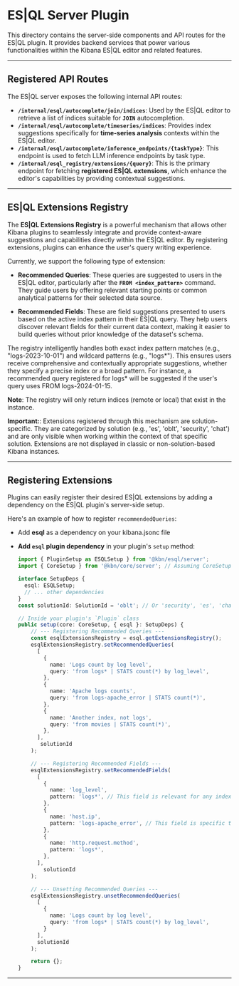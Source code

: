 # ES|QL Server Plugin

This directory contains the server-side components and API routes for the ES|QL plugin. It provides backend services that power various functionalities within the Kibana ES|QL editor and related features.

---

## Registered API Routes

The ES|QL server exposes the following internal API routes:

* **`/internal/esql/autocomplete/join/indices`**: Used by the ES|QL editor to retrieve a list of indices suitable for **`JOIN`** autocompletion.
* **`/internal/esql/autocomplete/timeseries/indices`**: Provides index suggestions specifically for **time-series analysis** contexts within the ES|QL editor.
* **`/internal/esql/autocomplete/inference_endpoints/{taskType}`**: This endpoint is used to fetch LLM inference endpoints by task type.
* **`/internal/esql_registry/extensions/{query}`**: This is the primary endpoint for fetching **registered ES|QL extensions**, which enhance the editor's capabilities by providing contextual suggestions.

---

## ES|QL Extensions Registry

The **ES|QL Extensions Registry** is a powerful mechanism that allows other Kibana plugins to seamlessly integrate and provide context-aware suggestions and capabilities directly within the ES|QL editor. By registering extensions, plugins can enhance the user's query writing experience.

Currently, we support the following type of extension:

* **Recommended Queries**: These queries are suggested to users in the ES|QL editor, particularly after the **`FROM <index_pattern>`** command. They guide users by offering relevant starting points or common analytical patterns for their selected data source.

* **Recommended Fields**: These are field suggestions presented to users based on the active index pattern in their ES|QL query. They help users discover relevant fields for their current data context, making it easier to build queries without prior knowledge of the dataset's schema.

The registry intelligently handles both exact index pattern matches (e.g., "logs-2023-10-01") and wildcard patterns (e.g., "logs*"). This ensures users receive comprehensive and contextually appropriate suggestions, whether they specify a precise index or a broad pattern. For instance, a recommended query registered for logs* will be suggested if the user's query uses FROM logs-2024-01-15.

**Note**: The registry will only return indices (remote or local) that exist in the instance.

**Important:**: Extensions registered through this mechanism are solution-specific. They are categorized by solution (e.g., 'es', 'oblt', 'security', 'chat') and are only visible when working within the context of that specific solution. Extensions are not displayed in classic or non-solution-based Kibana instances.

---

## Registering Extensions

Plugins can easily register their desired ES|QL extensions by adding a dependency on the ES|QL plugin's server-side setup.

Here's an example of how to register `recommendedQueries`:

- Add **esql** as a dependency on your kibana.jsonc file

- **Add `esql` plugin dependency** in your plugin's `setup` method:

    ```typescript
    import { PluginSetup as ESQLSetup } from '@kbn/esql/server';
    import { CoreSetup } from '@kbn/core/server'; // Assuming CoreSetup is needed

    interface SetupDeps {
      esql: ESQLSetup;
      // ... other dependencies
    }
    const solutionId: SolutionId = 'oblt'; // Or 'security', 'es', 'chat', etc.

    // Inside your plugin's `Plugin` class
    public setup(core: CoreSetup, { esql }: SetupDeps) {
        // --- Registering Recommended Queries ---
        const esqlExtensionsRegistry = esql.getExtensionsRegistry();
        esqlExtensionsRegistry.setRecommendedQueries(
          [
            {
              name: 'Logs count by log level',
              query: 'from logs* | STATS count(*) by log_level',
            },
            {
              name: 'Apache logs counts',
              query: 'from logs-apache_error | STATS count(*)',
            },
            {
              name: 'Another index, not logs',
              query: 'from movies | STATS count(*)',
            },
          ],
           solutionId
        );

        // --- Registering Recommended Fields ---
        esqlExtensionsRegistry.setRecommendedFields(
          [
            {
              name: 'log_level',
              pattern: 'logs*', // This field is relevant for any index starting with 'logs...'
            },
            {
              name: 'host.ip',
              pattern: 'logs-apache_error', // This field is specific to 'logs-apache_error'
            },
            {
              name: 'http.request.method',
              pattern: 'logs*',
            },
          ],
            solutionId
        );

        // --- Unsetting Recommended Queries ---
        esqlExtensionsRegistry.unsetRecommendedQueries(
          [
            {
              name: 'Logs count by log level',
              query: 'from logs* | STATS count(*) by log_level',
            }
          ],
          solutionId
        );

        return {};
    }

---